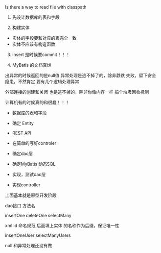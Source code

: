 Is there a way to read file with classpath

1. 先设计数据库的表和字段

2. 构建实体
  - 实体的字段要和对应的表完全一致
  - 实体不应该有构造函数
  
3. insert 是时候要commit！！！

4. MyBatis 的文档真烂

出异常的时候返回的是null值
异常处理是逃不掉了的，除非静默
失败，留下安全隐患，不然肯定
要有几个逻辑处理异常

外部连接的创建和关闭
也是逃不掉的，除非你像内存一样
搞个垃圾回收机制

计算机有的时候真的和很蠢！！！

- 数据库的表和字段

- 确定 Entity

- REST API

- 在简单的写好controler

- 确定dao层

- 确定MyBatis 动态SQL

- 实现，测试dao层

- 实现controller

上面基本就是原型开发阶段


dao接口 方法名

insertOne
deleteOne
selectMany


xml id 命名规范 后面填上实体
的名称作为后缀，保证唯一性

insertOneUser
selectManyUsers

null 和异常处理还没有做